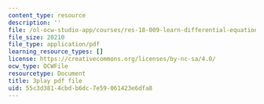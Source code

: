 ```yaml
---
content_type: resource
description: ''
file: /ol-ocw-studio-app/courses/res-18-009-learn-differential-equations-up-close-with-gilbert-strang-and-cleve-moler-fall-2015/55c3d3814cbdb6dc7e59061423e6dfa8_fd7ioT_wwPE.pdf
file_size: 20210
file_type: application/pdf
learning_resource_types: []
license: https://creativecommons.org/licenses/by-nc-sa/4.0/
ocw_type: OCWFile
resourcetype: Document
title: 3play pdf file
uid: 55c3d381-4cbd-b6dc-7e59-061423e6dfa8
---
```

